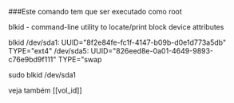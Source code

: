 ###Este comando tem que ser executado como root

blkid - command-line utility to locate/print block device attributes

blkid
/dev/sda1: UUID="8f2e84fe-fc1f-4147-b09b-d0e1d773a5db" TYPE="ext4"
/dev/sda5: UUID="826eed8e-0a01-4649-9893-c76e9bd9f111" TYPE="swap

sudo blkid /dev/sda1


veja também [[vol_id]]
